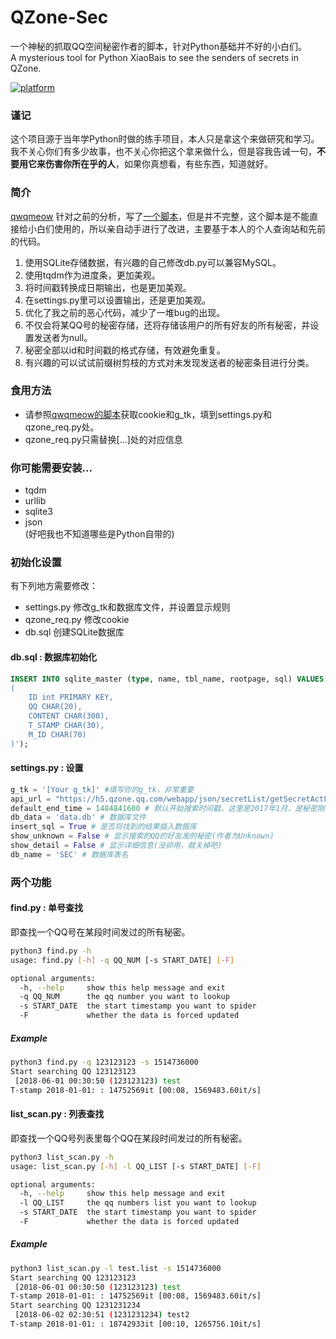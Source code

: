 # QZone-Sec
一个神秘的抓取QQ空间秘密作者的脚本，针对Python基础并不好的小白们。  
A mysterious tool for Python XiaoBais to see the senders of secrets in QZone.

[![platform](https://img.shields.io/badge/python-3.6-green.svg)]()  

### 谨记
这个项目源于当年学Python时做的练手项目，本人只是拿这个来做研究和学习。我不关心你们有多少故事，也不关心你把这个拿来做什么，但是容我告诫一句，**不要用它来伤害你所在乎的人**，如果你真想看，有些东西，知道就好。

### 简介

[qwqmeow](https://github.com/qwqmeow) 针对之前的分析，写了[一个脚本](https://github.com/qwqmeow/qqzone)，但是并不完整，这个脚本是不能直接给小白们使用的，所以亲自动手进行了改进，主要基于本人的个人查询站和先前的代码。

1. 使用SQLite存储数据，有兴趣的自己修改db.py可以兼容MySQL。
2. 使用tqdm作为进度条，更加美观。
3. 将时间戳转换成日期输出，也是更加美观。
4. 在settings.py里可以设置输出，还是更加美观。
5. 优化了我之前的恶心代码，减少了一堆bug的出现。
6. 不仅会将某QQ号的秘密存储，还将存储该用户的所有好友的所有秘密，并设置发送者为null。
7. 秘密全部以id和时间戳的格式存储，有效避免重复。
8. 有兴趣的可以试试前缀树剪枝的方式对未发现发送者的秘密条目进行分类。

### 食用方法

- 请参照[qwqmeow的脚本](https://github.com/qwqmeow/qqzone)获取cookie和g_tk，填到settings.py和qzone_req.py处。
- qzone_req.py只需替换[...]处的对应信息

### 你可能需要安装...
- tqdm
- urllib
- sqlite3
- json  
(好吧我也不知道哪些是Python自带的)

### 初始化设置
有下列地方需要修改：
- settings.py 修改g_tk和数据库文件，并设置显示规则
- qzone_req.py 修改cookie
- db.sql 创建SQLite数据库

#### db.sql : 数据库初始化
```sql
INSERT INTO sqlite_master (type, name, tbl_name, rootpage, sql) VALUES ('table', 'SEC', 'SEC', 2, 'CREATE TABLE "SEC"
(
    ID int PRIMARY KEY,
    QQ CHAR(20),
    CONTENT CHAR(300),
    T_STAMP CHAR(30),
    M_ID CHAR(70)
)');

```

#### settings.py : 设置
```python
g_tk = '[Your g_tk]' #填写你的g_tk，非常重要
api_url = "https://h5.qzone.qq.com/webapp/json/secretList/getSecretActFeeds" #API地址，不需要改
default_end_time = 1484841600 # 默认开始搜索时间戳，这里是2017年1月，是秘密刚刚上线的时间
db_data = 'data.db' # 数据库文件
insert_sql = True # 是否将找到的结果插入数据库
show_unknown = False # 显示搜索的QQ的好友发的秘密(作者为Unknown)
show_detail = False # 显示详细信息(没卵用，就关掉吧)
db_name = 'SEC' # 数据库表名
```

### 两个功能

#### find.py : 单号查找
即查找一个QQ号在某段时间发过的所有秘密。
```bash
python3 find.py -h
usage: find.py [-h] -q QQ_NUM [-s START_DATE] [-F]

optional arguments:
  -h, --help     show this help message and exit
  -q QQ_NUM      the qq number you want to lookup
  -s START_DATE  the start timestamp you want to spider
  -F             whether the data is forced updated
```

##### Example
```bash
python3 find.py -q 123123123 -s 1514736000
Start searching QQ 123123123                                                         
 [2018-06-01 00:30:50 (123123123) test                                       
T-stamp 2018-01-01: : 14752569it [00:08, 1569483.60it/s] 
```

#### list_scan.py : 列表查找
即查找一个QQ号列表里每个QQ在某段时间发过的所有秘密。
```bash
python3 list_scan.py -h 
usage: list_scan.py [-h] -l QQ_LIST [-s START_DATE] [-F]

optional arguments:
  -h, --help     show this help message and exit
  -l QQ_LIST     the qq numbers list you want to lookup
  -s START_DATE  the start timestamp you want to spider
  -F             whether the data is forced updated
```

##### Example
```bash
python3 list_scan.py -l test.list -s 1514736000
Start searching QQ 123123123                                                         
 [2018-06-01 00:30:50 (123123123) test                                       
T-stamp 2018-01-01: : 14752569it [00:08, 1569483.60it/s] 
Start searching QQ 1231231234                                                         
 [2018-06-02 02:30:51 (1231231234) test2                                       
T-stamp 2018-01-01: : 18742933it [00:10, 1265756.10it/s] 
```

